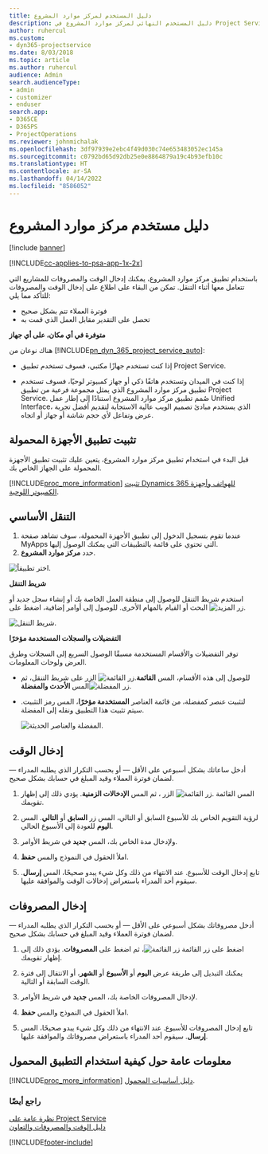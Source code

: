 ```yaml
---
title: دليل المستخدم لمركز موارد المشروع
description: دليل المستخدم النهائي لمركز موارد المشروع في Project Service
author: ruhercul
ms.custom:
- dyn365-projectservice
ms.date: 8/03/2018
ms.topic: article
ms.author: ruhercul
audience: Admin
search.audienceType:
- admin
- customizer
- enduser
search.app:
- D365CE
- D365PS
- ProjectOperations
ms.reviewer: johnmichalak
ms.openlocfilehash: 3df97939e2ebc4f49d030c74e653483052ec145a
ms.sourcegitcommit: c0792bd65d92db25e0e8864879a19c4b93efb10c
ms.translationtype: HT
ms.contentlocale: ar-SA
ms.lasthandoff: 04/14/2022
ms.locfileid: "8586052"
---
```

# <a name="user-guide-for-project-resource-hub"></a>دليل مستخدم مركز موارد المشروع

[!include [banner](../includes/psa-now-project-operations.md)]

[!INCLUDE[cc-applies-to-psa-app-1x-2x](../includes/cc-applies-to-psa-app-1x-2x.md)]

باستخدام تطبيق مركز موارد المشروع، يمكنك إدخال الوقت والمصروفات للمشاريع التي تتعامل معها أثناء التنقل. تمكن من البقاء على اطلاع على إدخال الوقت والمصروفات للتأكد مما يلي:

- فوترة العملاء تتم بشكل صحيح
- تحصل على التقدير مقابل العمل الذي قمت به

**متوفرة في أي مكان، على أي جهاز**

هناك نوعان من [!INCLUDE[pn_dyn_365_project_service_auto](../includes/pn-dyn-365-project-service-auto.md)]: 

- إذا كنت تستخدم جهازًا مكتبي، فسوف تستخدم تطبيق Project Service. 

- إذا كنت في الميدان وتستخدم هاتفًا ذكي أو جهاز كمبيوتر لوحيًا، فسوف تستخدم تطبيق مركز موارد المشروع الذي يمثل مجموعة فرعية من تطبيق Project Service. صُمم تطبيق مركز موارد المشروع استنادًا إلى إطار عمل Unified Interface، الذي يستخدم مبادئ تصميم الويب عالية الاستجابة لتقديم أفضل تجربة عرض وتفاعل لأي حجم شاشة أو جهاز أو اتجاه. 


## <a name="install-the-mobile-app"></a>تثبيت تطبيق الأجهزة المحمولة
قبل البدء في استخدام تطبيق مركز موارد المشروع، يتعين عليك تثبيت تطبيق الأجهزة المحمولة على الجهاز الخاص بك. 

[!INCLUDE[proc_more_information](../includes/proc-more-information.md)] [تثبيت Dynamics 365 للهواتف وأجهزة الكمبيوتر اللوحية](/dynamics365/mobile-app/install-dynamics-365-for-phones-and-tablets).

## <a name="basic-navigation"></a>التنقل الأساسي
1.  عندما تقوم بتسجيل الدخول إلى تطبيق الأجهزة المحمولة، سوف تشاهد صفحة MyApps التي تحتوي على قائمة بالتطبيقات التي يمكنك الوصول إليها. 
2.  حدد **مركز موارد المشروع**.

![اختر تطبيقاً.](media/chooseApp_1.png "اختيار تطبيق")

**شريط التنقل**

استخدم شريط التنقل للوصول إلى منطقة العمل الخاصة بك أو إنشاء سجل جديد أو البحث أو القيام بالمهام الأخرى. للوصول إلى أوامر إضافية، اضغط على ![زر المزيد.](media/MoreButton.png "زر المزيد")

![شريط التنقل.](media/NavBar_2.png "شريط التنقل")

**التفضيلات والسجلات المستخدمة مؤخرًا**

توفر التفضيلات والأقسام المستخدمة مسبقًا الوصول السريع إلى السجلات وطرق العرض ولوحات المعلومات. 

- للوصول إلى هذه الأقسام، المس **القائمة**![زر القائمة.](media/MenuButton.png "زر القائمة") الزر على شريط التنقل، ثم المس **الأحدث والمفضلة**![زر المفضلة](media/FavButton.png "زر المفضلة").

- لتثبيت عنصر كمفضلة، من قائمة العناصر **المستخدمة مؤخرًا**، المس رمز التثبيت. سيتم تثبيت هذا التطبيق ونقله إلى المفضلة.

  ![المفضلة والعناصر الحديثة‬.](media/Favs_3.png "المفضلة والعناصر الأخيرة")
 
## <a name="enter-time"></a>إدخال الوقت
أدخل ساعاتك بشكل أسبوعي على الأقل — أو بحسب التكرار الذي يطلبه المدراء — لضمان فوترة العملاء وقيد المبلغ في حسابك بشكل صحيح.

1. المس القائمة ![زر القائمة.](media/MenuButton.png "زر القائمة") الزر ، ثم المس **الإدخالات الزمنية**. يؤدي ذلك إلى إظهار تقويمك.

2. لرؤية التقويم الخاص بك للأسبوع السابق أو التالي، المس زر **السابق** أو **التالي**. المس **اليوم** للعودة إلى الأسبوع الحالي.

3. ولإدخال مدة الخاص بك، المس **جديد** في شريط الأوامر. 

4. املأ الحقول في النموذج والمس **حفظ**.

5. تابع إدخال الوقت للأسبوع. عند الانتهاء من ذلك وكل شيء يبدو صحيحًا، المس **إرسال**. سيقوم أحد المدراء باستعراض إدخالات الوقت والموافقة عليها.

## <a name="enter-expenses"></a>إدخال المصروفات 
أدخل مصروفاتك بشكل أسبوعي على الأقل — أو بحسب التكرار الذي يطلبه المدراء — لضمان فوترة العملاء وقيد المبلغ في حسابك بشكل صحيح.

1. اضغط على زر القائمة ![زر القائمة](media/MenuButton.png "زر القائمة")، ثم اضغط على **المصروفات**. يؤدي ذلك إلى إظهار تقويمك.

2. يمكنك التبديل إلى طريقة عرض **اليوم** أو **الأسبوع** أو **الشهر**، أو الانتقال إلى فترة الوقت السابقة أو التالية. 

3. لإدخال المصروفات الخاصة بك، المس **جديد** في شريط الأوامر. 

4. املأ الحقول في النموذج والمس **حفظ**.

5. تابع إدخال المصروفات للأسبوع. عند الانتهاء من ذلك وكل شيء يبدو صحيحًا، المس **إرسال**. سيقوم أحد المدراء باستعراض مصروفاتك والموافقة عليها.

## <a name="general-information-on-how-to-use-the-mobile-app"></a>معلومات عامة حول كيفية استخدام التطبيق المحمول 
[!INCLUDE[proc_more_information](../includes/proc-more-information.md)] [دليل أساسيات المحمول](/dynamics365/mobile-app/dynamics-365-phones-tablets-users-guide).

### <a name="see-also"></a>راجع أيضًا  
 [نظرة عامة على Project Service](../psa/overview.md)   
 [دليل الوقت والمصروفات والتعاون](../psa/time-expense-collaboration-guide.md)   
 


[!INCLUDE[footer-include](../includes/footer-banner.md)]
